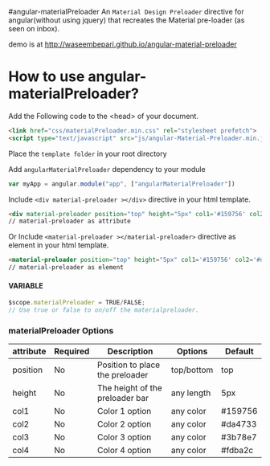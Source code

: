 #angular-materialPreloader
An `Material Design Preloader` directive for angular(without using jquery) that recreates the Material pre-loader (as seen on inbox).  

demo is at http://waseembepari.github.io/angular-material-preloader

How to use angular-materialPreloader?
==========================
Add the Following code to the &lt;head&gt; of your document.


```html
<link href="css/materialPreloader.min.css" rel="stylesheet prefetch">
<script type="text/javascript" src="js/angular-Material-Preloader.min.js"></script>
```

Place the `template folder` in your root directory

Add ``angularMaterialPreloader`` dependency to your module
```javascript
var myApp = angular.module("app", ["angularMaterialPreloader"])
```

Include `<div material-preloader ></div>` directive in your html template.
```html
<div material-preloader position="top" height="5px" col1='#159756' col2='#da4733' col3='#3b78e7' col4='#fdba2c' ></div>
// material-preloader as attribute
```

Or Include `<material-preloader ></material-preloader>` directive as element in your html template.

```html
<material-preloader position="top" height="5px" col1='#159756' col2='#da4733' col3='#3b78e7' col4='#fdba2c' ></material-preloader>
// material-preloader as element
```

#### VARIABLE ####
``` javascript
$scope.materialPreloader = TRUE/FALSE;
// Use true or false to on/off the materialpreloader.
```

### materialPreloader Options

| attribute        | Required           | Description						| Options	  | Default 	|
| ------------- |--------------------|----------------------------------|-------------|-------------|
| position	    | No		 		 | 	Position to place the preloader	| top/bottom  |	top   	|
| height      	| No      	 		 | 	The height of the preloader bar	| any length  |	5px   		|
| col1      	| No      	 		 |  Color 1 option					| any color   |	#159756   	|
| col2      	| No      	 		 | 	Color 2 option			 		| any color   |	#da4733   	|
| col3      	| No      	 		 |  Color 3 option					| any color   |	#3b78e7  	|
| col4      	| No      	 		 | 	Color 4 option					| any color   |	#fdba2c  	|


